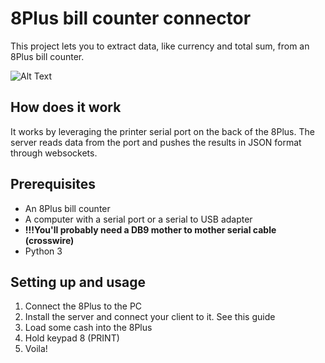 # 8Plus bill counter connector

This project lets you to extract data, like currency and total sum, from an 8Plus bill counter.

![Alt Text](https://media.giphy.com/media/KpYlMAKXTyjjd7rbS3/giphy-downsized-large.gif)

## How does it work

It works by leveraging the printer serial port on the back of the 8Plus. The server reads data from the port and pushes the results in JSON format through websockets.

## Prerequisites

- An 8Plus bill counter
- A computer with a serial port or a serial to USB adapter 
- **!!!You'll probably need a DB9 mother to mother serial cable (crosswire)**
- Python 3

## Setting up and usage

1. Connect the 8Plus to the PC
2. Install the server and connect your client to it. See this guide
3. Load some cash into the 8Plus
4. Hold keypad 8 (PRINT)
5. Voila!




